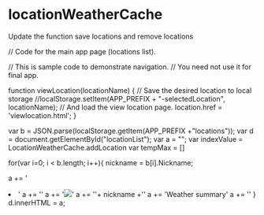 # locationWeatherCache
Update the function save locations and remove locations 

// Code for the main app page (locations list).

// This is sample code to demonstrate navigation.
// You need not use it for final app.

function viewLocation(locationName)
{
    // Save the desired location to local storage
    //localStorage.setItem(APP_PREFIX + "-selectedLocation", locationName); 
    // And load the view location page.
    location.href = 'viewlocation.html';
}


var b = JSON.parse(localStorage.getItem(APP_PREFIX +"locations"));
var d = document.getElementById("locationList");
var a = "";
var indexValue = LocationWeatherCache.addLocation
var tempMax  = []





for(var i=0; i < b.length; i++){
    nickname = b[i].Nickname;


a += '<li class="mdl-list__item mdl-list__item--two-line" onclick="viewLocation(0);">'
a +=                '<span class="mdl-list__item-primary-content">'
a +=                  '<img class="mdl-list__item-icon" id="icon0" src="images/loading.png" class="list-avatar" />'
a +=                  '<span>'+ nickname +'</span>'
a +=                  '<span id="weather0" class="mdl-list__item-sub-title">Weather summary</span>'
a +=                '</span>'
}
d.innerHTML = a;
